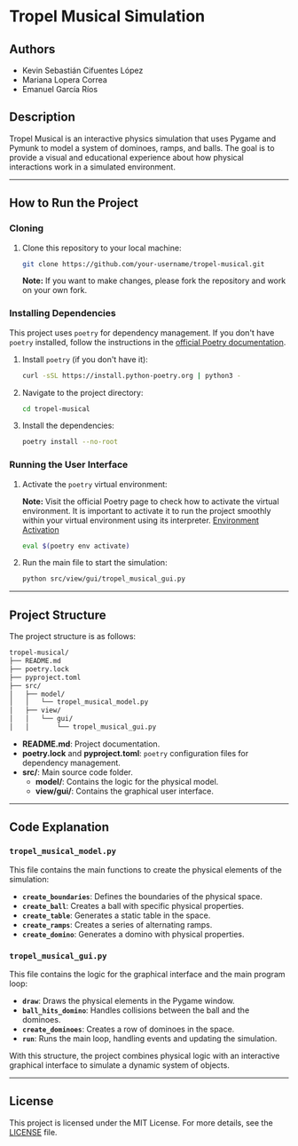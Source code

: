 # Tropel Musical Simulation

## Authors

- Kevin Sebastián Cifuentes López
- Mariana Lopera Correa
- Emanuel García Ríos

## Description

Tropel Musical is an interactive physics simulation that uses Pygame and Pymunk to model a system of dominoes, ramps, and balls. The goal is to provide a visual and educational experience about how physical interactions work in a simulated environment.

---

## How to Run the Project

### Cloning

1. Clone this repository to your local machine:

   ```bash
   git clone https://github.com/your-username/tropel-musical.git
   ```

   **Note:** If you want to make changes, please fork the repository and work on your own fork.

### Installing Dependencies

This project uses `poetry` for dependency management. If you don't have `poetry` installed, follow the instructions in the [official Poetry documentation](https://python-poetry.org/docs/).

1. Install `poetry` (if you don't have it):

   ```bash
   curl -sSL https://install.python-poetry.org | python3 -
   ```

2. Navigate to the project directory:

   ```bash
   cd tropel-musical
   ```

3. Install the dependencies:

   ```bash
   poetry install --no-root
   ```

### Running the User Interface

1. Activate the `poetry` virtual environment:

   **Note:** Visit the official Poetry page to check how to activate the virtual environment. It is important to activate it to run the project smoothly within your virtual environment using its interpreter. [Environment Activation](https://python-poetry.org/docs/managing-environments/#bash-csh-zsh)

   ```bash
   eval $(poetry env activate)
   ```

2. Run the main file to start the simulation:

   ```bash
   python src/view/gui/tropel_musical_gui.py
   ```

---

## Project Structure

The project structure is as follows:

```bash
tropel-musical/
├── README.md
├── poetry.lock
├── pyproject.toml
├── src/
│   ├── model/
│   │   └── tropel_musical_model.py
│   ├── view/
│   │   └── gui/
│   │       └── tropel_musical_gui.py
```

- **README.md**: Project documentation.
- **poetry.lock** and **pyproject.toml**: `poetry` configuration files for dependency management.
- **src/**: Main source code folder.
  - **model/**: Contains the logic for the physical model.
  - **view/gui/**: Contains the graphical user interface.

---

## Code Explanation

### `tropel_musical_model.py`

This file contains the main functions to create the physical elements of the simulation:

- **`create_boundaries`**: Defines the boundaries of the physical space.
- **`create_ball`**: Creates a ball with specific physical properties.
- **`create_table`**: Generates a static table in the space.
- **`create_ramps`**: Creates a series of alternating ramps.
- **`create_domino`**: Generates a domino with physical properties.

### `tropel_musical_gui.py`

This file contains the logic for the graphical interface and the main program loop:

- **`draw`**: Draws the physical elements in the Pygame window.
- **`ball_hits_domino`**: Handles collisions between the ball and the dominoes.
- **`create_dominoes`**: Creates a row of dominoes in the space.
- **`run`**: Runs the main loop, handling events and updating the simulation.

With this structure, the project combines physical logic with an interactive graphical interface to simulate a dynamic system of objects.

---

## License

This project is licensed under the MIT License. For more details, see the [LICENSE](./LICENSE) file.
